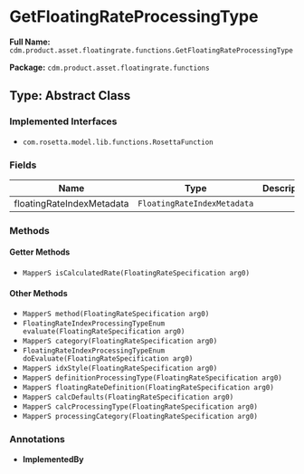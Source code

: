 # GetFloatingRateProcessingType

**Full Name:** `cdm.product.asset.floatingrate.functions.GetFloatingRateProcessingType`

**Package:** `cdm.product.asset.floatingrate.functions`

## Type: Abstract Class

### Implemented Interfaces

- `com.rosetta.model.lib.functions.RosettaFunction`

### Fields

| Name | Type | Description |
|------|------|-------------|
| floatingRateIndexMetadata | `FloatingRateIndexMetadata` |  |

### Methods

#### Getter Methods

- `MapperS isCalculatedRate(FloatingRateSpecification arg0)`

#### Other Methods

- `MapperS method(FloatingRateSpecification arg0)`
- `FloatingRateIndexProcessingTypeEnum evaluate(FloatingRateSpecification arg0)`
- `MapperS category(FloatingRateSpecification arg0)`
- `FloatingRateIndexProcessingTypeEnum doEvaluate(FloatingRateSpecification arg0)`
- `MapperS idxStyle(FloatingRateSpecification arg0)`
- `MapperS definitionProcessingType(FloatingRateSpecification arg0)`
- `MapperS floatingRateDefinition(FloatingRateSpecification arg0)`
- `MapperS calcDefaults(FloatingRateSpecification arg0)`
- `MapperS calcProcessingType(FloatingRateSpecification arg0)`
- `MapperS processingCategory(FloatingRateSpecification arg0)`

### Annotations

- **ImplementedBy**

